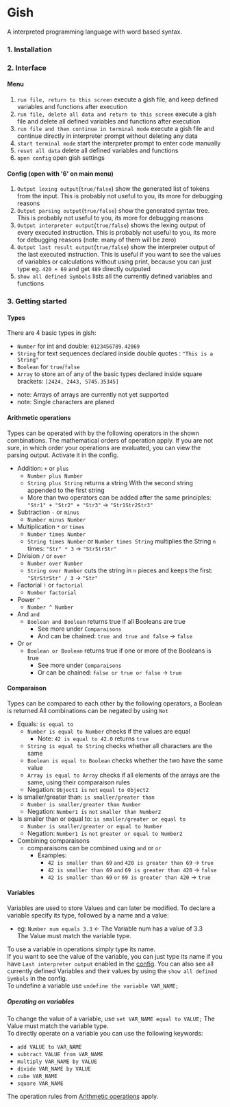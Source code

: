 # Gish
A interpreted programming language with word based syntax.

### 1. Installation


### 2. Interface
#### Menu </br>
  1. `run file, return to this screen` execute a gish file, and keep defined variables and functions after execution
  2. `run file, delete all data and return to this screen` execute a gish file and delete all defined variables and functions after execution
  3. `run file and then continue in terminal mode` execute a gish file and continue directly in interpreter prompt without deleting any data
  4. `start terminal mode` start the interpreter prompt to enter code manually
  5. `reset all data` delete all defined variables and functions
  6. `open config` open gish settings
#### Config (open with '6' on main menu)</br>
  1. `Output lexing output`(`true/false`) show the generated list of tokens from the input. This is probably not useful to you, its more for debugging reasons
  2. `Output parsing output`(`true/false`) show the generated syntax tree. This is probably not useful to you, its more for debugging reasons
  3. `Output interpreter output`(`true/false`) shows the lexing output of every executed instruction. This is probably not useful to you, its more for debugging reasons (note: many of them will be zero)
  4. `Output last result output`(`true/false`) show the interpreter output of the last executed instruction. This is useful if you want to see the values of variables or calculations without using print, because you can just type eg. `420 + 69` and get `489` directly outputed
  5. `show all defined Symbols` lists all the currently defined variables and functions

### 3. Getting started

#### Types
There are 4 basic types in gish:
 - `Number` for int and double: `0123456789.42069`
 - `String` for text sequences declared inside double quotes : `"This is a String"`
 - `Boolean` for `true`/`false`
 - `Array` to store an of any of the basic types declared inside square brackets: `[2424, 2443, 5745.35345]`
  * note: Arrays of arrays are currently not yet supported
  * note: Single characters are planed

#### Arithmetic operations
Types can be operated with by the following operators in the shown combinations. The mathematical orders of operation apply. If you are not sure, in which order your operations are evaluated, you can view the parsing output. Activate it in the config.
  - Addition: `+` or `plus`
    * `Number plus Number`
    * `String plus String` returns a string With the second string appended to the first string
    * More than two operators can be added after the same principles: `"Str1" + "Str2" + "Str3"` -> `"Str1Str2Str3"`
  - Subtraction `-` or `minus`
    * `Number minus Number`
  - Multiplication `*` or `times`
    * `Number times Number`
    * `String times Number` or `Number times String` multiplies the String `n` times: `"Str" * 3` -> `"StrStrStr"`
  - Division `/` or `over`
    * `Number over Number`
    * `String over Number` cuts the string in `n` pieces and keeps the first: `"StrStrStr" / 3` -> `"Str"`
  - Factorial `!` or `factorial`
    * `Number factorial`
  - Power `^`
    * `Number ^ Number`
  - And `and`
    * `Boolean and Boolean` returns true if all Booleans are true
      - See more under ``Comparaisons``
      - And can be chained: `true and true and false` -> `false`
  - Or `or`
    * `Boolean or Boolean` returns true if one or more of the Booleans is true
      - See more under ``Comparaisons``
      - Or can be chained: `false or true or false` -> `true`

#### Comparaison
Types can be compared to each other by the following operators, a Boolean is returned
All combinations can be negated by using `Not`
  - Equals: `is equal to`
    * `Number is equal to Number` checks if the values are equal
      - Note: `42 is equal to 42.0` returns `true`
    * `String is equal to String` checks whether all characters are the same
    * `Boolean is equal to Boolean` checks whether the two have the same value
    * `Array is equal to Array` checks if all elements of the arrays are the same, using their comparaison rules
    * Negation: `Object1 is` `not` `equal to Object2`
  - Is smaller/greater than: `is smaller/greater than`
    * `Number is smaller/greater than Number`
    * Negation: `Number1 is` `not` `smaller than Number2`
  - Is smaller than or equal to: `is smaller/greater or equal to`
    * `Number is smaller/greater or equal to Number`
    * Negation: `Number1 is` `not` `greater or equal to Number2`
  - Combining comparaisons
    * comparaisons can be combined using `and` or `or`
      - Examples:
        * `42 is smaller than 69` `and` `420 is greater than 69` -> `true`
        * `42 is smaller than 69` `and` `69 is greater than 420` -> `false`
        * `42 is smaller than 69` `or` `69 is greater than 420` -> `true`

#### Variables
Variables are used to store Values and can later be modified. To declare a variable specify its type, followed by a name and a value:
  - eg:  `Number num equals 3.3` <- The Variable num has a value of 3.3 </br>
  The Value must match the variable type.

To use a variable in operations simply type its name. </br>
If you want to see the value of the variable, you can just type its name if you have `Last interpreter output` enabled in the [config](#Config). You can also see all currently defined Variables and their values by using the `show all defined Symbols` in the config. </br>
To undefine a variable use `undefine the variable VAR_NAME;`

##### Operating on variables
To change the value of a variable, use `set VAR_NAME equal to VALUE;` The Value must match the variable type. </br>
To directly operate on a variable you can use the following keywords:
 - `add VALUE to VAR_NAME`
 - `subtract VALUE from VAR_NAME`
 - `multiply VAR_NAME by VALUE`
 - `divide VAR_NAME by VALUE`
 - `cube VAR_NAME`
 - `square VAR_NAME`

The operation rules from [Arithmetic operations](#Arithmetic-operations) apply.
